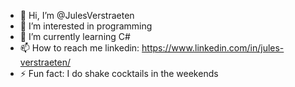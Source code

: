 - 👋 Hi, I’m @JulesVerstraeten
- 👀 I’m interested in programming
- 🌱 I’m currently learning C#
- 📫 How to reach me linkedin: https://www.linkedin.com/in/jules-verstraeten/
- ⚡ Fun fact: I do shake cocktails in the weekends

<!---
JulesVerstraeten/JulesVerstraeten is a ✨ special ✨ repository because its `README.md` (this file) appears on your GitHub profile.
You can click the Preview link to take a look at your changes.
--->
